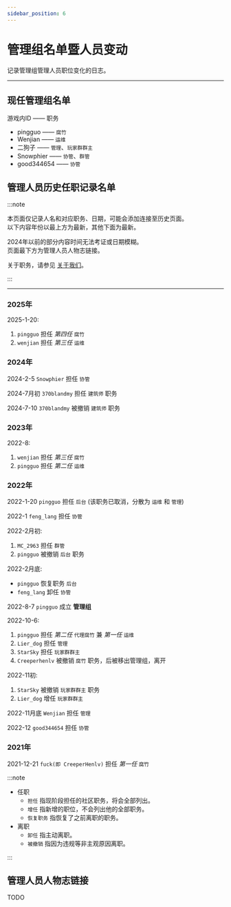 ```yaml
---
sidebar_position: 6
---
```


# 管理组名单暨人员变动

记录管理组管理人员职位变化的日志。

***

## 现任管理组名单
游戏内ID —— 职务

* pingguo —— `腐竹`
* Wenjian —— `运维`
* 二狗子 —— `管理`、`玩家群群主`
* Snowphier —— `协管`、`群管`
* good344654 —— `协管`

## 管理人员历史任职记录名单

:::note

本页面仅记录人名和对应职务、日期，可能会添加连接至历史页面。  
以下内容年份以最上方为最新，其他下面为最新。

2024年以前的部分内容时间无法考证或日期模糊。  
页面最下方为管理人员人物志链接。

关于职务，请参见 [关于我们](https://wiki.redstarmc.top/about)。

:::

***

### 2025年

2025-1-20:
1. `pingguo` 担任 *第四任* `腐竹`
2. `wenjian` 担任 *第三任* `运维`

### 2024年

2024-2-5 `Snowphier` 担任 `协管`

2024-7月初 `370blandmy` 担任 `建筑师` 职务

2024-7-10 `370blandmy` 被撤销 `建筑师` 职务  <!-- (此处应链接到 `370事件`) -->

### 2023年

2022-8:
1. `wenjian` 担任 *第三任* `腐竹`
2. `pingguo` 担任 *第二任* `运维`

### 2022年

2022-1-20 `pingguo` 担任 `后台` (该职务已取消，分散为 `运维` 和 `管理`)

2022-1 `feng_lang` 担任 `协管`

2022-2月初:
1. `MC_2963` 担任 `群管`
2. `pingguo` 被撤销 `后台` 职务

2022-2月底:
* `pingguo` 恢复职务 `后台`
* `feng_lang` 卸任 `协管`

2022-8-7 `pingguo` 成立 **管理组**

2022-10-6:
1. `pingguo` 担任 *第二任* `代理腐竹` 兼 *第一任* `运维`
2. `Lier_dog` 担任 `管理`
3. `StarSky` 担任 `玩家群群主`
4. `Creeperhenlv` 被撤销 `腐竹` 职务，后被移出管理组，离开

2022-11初:
1. `StarSky` 被撤销 `玩家群群主` 职务
2. `Lier_dog` 增任 `玩家群群主`

2022-11月底 `Wenjian` 担任 `管理`

2022-12 `good344654` 担任 `协管`

### 2021年

2021-12-21 `fuck(即 CreeperHenlv)` 担任 *第一任* `腐竹` 


:::note

* 任职
  - `担任` 指现阶段担任的社区职务，将会全部列出。
  - `增任` 指新增的职位，不会列出他的全部职务。
  - `恢复职务` 指恢复了之前离职的职务。
* 离职
  - `卸任` 指主动离职。
  - `被撤销` 指因为违规等非主观原因离职。

:::

## 管理人员人物志链接

TODO



